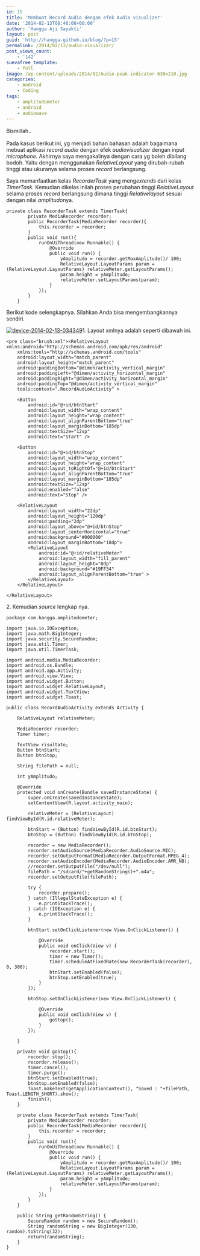 ```yaml
---
id: 15
title: 'Membuat Record Audio dengan efek Audio visualizer'
date: '2014-02-13T08:46:06+00:00'
author: 'Hangga Aji Sayekti'
layout: post
guid: 'http://hangga.github.io/blog/?p=15'
permalink: /2014/02/13/audio-visualizer/
post_views_count:
    - '142'
suevafree_template:
    - full
image: /wp-content/uploads/2014/02/Audio-peak-indicator-630x210.jpg
categories:
    - Android
    - Coding
tags:
    - amplitudometer
    - android
    - audiowave
---
```


<span style="line-height: 1.5em;">Bismillah..</span>

Pada kasus berikut ini, yg menjadi bahan bahasan adalah bagaimana mebuat aplikasi *record audio* dengan efek *audiovisualizer* dengan input *microphone.*  Akhirnya saya mengakalinya dengan cara yg boleh dibilang bodoh. Yaitu dengan menggunakan *RelativeLayout* yang dirubah-rubah tinggi atau ukuranya selama proses *record* berlangsung.

Saya memanfaatkan kelas *RecorderTask* yang meng*extends* dari kelas *TimerTask.* Kemudian dikelas inilah proses perubahan tinggi *RelativeLayout* selama proses *record* berlangsung dimana tinggi *Relativelayout* sesuai dengan nilai *amplitudo*nya.

```
private class RecorderTask extends TimerTask{
        private MediaRecorder recorder;
        public RecorderTask(MediaRecorder recorder){
            this.recorder = recorder;
        }
        public void run(){
            runOnUiThread(new Runnable() {
                @Override
                public void run() {
                    yAmplitudo = recorder.getMaxAmplitude()/ 100;
                    RelativeLayout.LayoutParams param = (RelativeLayout.LayoutParams) relativeMeter.getLayoutParams();
                    param.height = yAmplitudo;
                    relativeMeter.setLayoutParams(param);
                }
            });
        }
    }
```

Berikut kode selengkapnya. Silahkan Anda bisa mengembangkannya sendiri.

[![device-2014-02-13-034349](http://hangga.github.io/blog/wp-content/uploads/2014/02/device-2014-02-13-034349.png)](http://hangga.github.io/blog/?p=15)1. Layout xmlnya adalah seperti dibawah ini.

```
<pre class="brush:xml"><RelativeLayout xmlns:android="http://schemas.android.com/apk/res/android"
    xmlns:tools="http://schemas.android.com/tools"
    android:layout_width="match_parent"
    android:layout_height="match_parent"
    android:paddingBottom="@dimen/activity_vertical_margin"
    android:paddingLeft="@dimen/activity_horizontal_margin"
    android:paddingRight="@dimen/activity_horizontal_margin"
    android:paddingTop="@dimen/activity_vertical_margin"
    tools:context=".RecordAudioActivity" >

    <Button
        android:id="@+id/btnStart"
        android:layout_width="wrap_content"
        android:layout_height="wrap_content"
        android:layout_alignParentBottom="true"
        android:layout_marginBottom="185dp"
        android:textSize="12sp"
        android:text="Start" />

    <Button
    	android:id="@+id/btnStop"
        android:layout_width="wrap_content"
        android:layout_height="wrap_content"
        android:layout_toRightOf="@+id/btnStart"
        android:layout_alignParentBottom="true"
        android:layout_marginBottom="185dp"
        android:textSize="12sp"
        android:enabled="false"
        android:text="Stop" />

    <RelativeLayout
        android:layout_width="22dp"
        android:layout_height="120dp"
        android:padding="2dp"
        android:layout_above="@+id/btnStop"
        android:layout_centerHorizontal="true"
        android:background="#000000"
        android:layout_marginBottom="18dp">
    	<RelativeLayout
	        android:id="@+id/relativeMeter"
	        android:layout_width="fill_parent"
	        android:layout_height="0dp"
	        android:background="#19FF34"
	        android:layout_alignParentBottom="true" >
	    </RelativeLayout>
    </RelativeLayout>

</RelativeLayout>
```

2\. Kemudian *source* lengkap nya.

```
package com.hangga.amplitudometer;

import java.io.IOException;
import java.math.BigInteger;
import java.security.SecureRandom;
import java.util.Timer;
import java.util.TimerTask;

import android.media.MediaRecorder;
import android.os.Bundle;
import android.app.Activity;
import android.view.View;
import android.widget.Button;
import android.widget.RelativeLayout;
import android.widget.TextView;
import android.widget.Toast;

public class RecordAudioActivity extends Activity {

	RelativeLayout relativeMeter;

	MediaRecorder recorder;
	Timer timer;

	TextView risultato;
	Button btnStart;
	Button btnStop;

	String filePath = null;

	int yAmplitudo; 

	@Override
	protected void onCreate(Bundle savedInstanceState) {
		super.onCreate(savedInstanceState);
		setContentView(R.layout.activity_main);

		relativeMeter = (RelativeLayout) findViewById(R.id.relativeMeter);

		btnStart = (Button) findViewById(R.id.btnStart);
		btnStop = (Button) findViewById(R.id.btnStop);

		recorder = new MediaRecorder();
	    recorder.setAudioSource(MediaRecorder.AudioSource.MIC);
	    recorder.setOutputFormat(MediaRecorder.OutputFormat.MPEG_4);
	    recorder.setAudioEncoder(MediaRecorder.AudioEncoder.AMR_NB);
	    //recorder.setOutputFile("/dev/null"); 
	    filePath = "/sdcard/"+getRandomString()+".m4a";
	    recorder.setOutputFile(filePath);

	    try {
			recorder.prepare();
		} catch (IllegalStateException e) {
			e.printStackTrace();
		} catch (IOException e) {
			e.printStackTrace();
		}

	    btnStart.setOnClickListener(new View.OnClickListener() {

			@Override
			public void onClick(View v) {
				recorder.start();
				timer = new Timer();
				timer.scheduleAtFixedRate(new RecorderTask(recorder), 0, 300);
				btnStart.setEnabled(false);
				btnStop.setEnabled(true);
			}
		});

	    btnStop.setOnClickListener(new View.OnClickListener() {

			@Override
			public void onClick(View v) {
				goStop();
			}
		});

	}

	private void goStop(){
		recorder.stop();
		recorder.release();
		timer.cancel();
		timer.purge();
		btnStart.setEnabled(true);
		btnStop.setEnabled(false);
		Toast.makeText(getApplicationContext(), "Saved : "+filePath, Toast.LENGTH_SHORT).show();
		finish();
	}

	private class RecorderTask extends TimerTask{
	    private MediaRecorder recorder;
	    public RecorderTask(MediaRecorder recorder){
	        this.recorder = recorder;
	    }
	    public void run(){
	        runOnUiThread(new Runnable() {
	            @Override
	            public void run() {
	            	yAmplitudo = recorder.getMaxAmplitude()/ 100;
	                RelativeLayout.LayoutParams param = (RelativeLayout.LayoutParams) relativeMeter.getLayoutParams();
	                param.height = yAmplitudo;
	                relativeMeter.setLayoutParams(param);
	            }
	        });
	    }
	}

	public String getRandomString() {
        SecureRandom random = new SecureRandom();
        String randomString = new BigInteger(130, random).toString(32);
        return(randomString);
    }
}
```